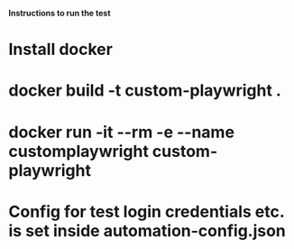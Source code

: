 **Instructions to run the test**

# Install docker
# docker build -t custom-playwright .  
# docker run -it --rm -e  --name customplaywright custom-playwright

# Config for test login credentials etc. is set inside automation-config.json